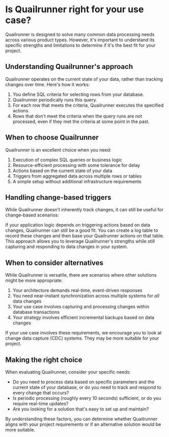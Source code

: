 # Is Quailrunner right for your use case?

Quailrunner is designed to solve many common data processing needs across various product types. However, it's important to understand its specific strengths and limitations to determine if it's the best fit for your project.

## Understanding Quailrunner's approach

Quailrunner operates on the current state of your data, rather than tracking changes over time. Here's how it works:

1. You define SQL criteria for selecting rows from your database.
2. Quailrunner periodically runs this query.
3. For each row that meets the criteria, Quailrunner executes the specified actions.
4. Rows that don't meet the criteria when the query runs are not processed, even if they met the criteria at some point in the past.

## When to choose Quailrunner

Quailrunner is an excellent choice when you need:

1. Execution of complex SQL queries or business logic
2. Resource-efficient processing with some tolerance for delay
3. Actions based on the current state of your data
4. Triggers from aggregated data across multiple rows or tables
5. A simple setup without additional infrastructure requirements

## Handling change-based triggers

While Quailrunner doesn't inherently track changes, it can still be useful for change-based scenarios:

If your application logic depends on triggering actions based on data changes, Quailrunner can still be a good fit. You can create a log table to record these changes and then base your Quailrunner actions on that table. This approach allows you to leverage Quailrunner's strengths while still capturing and responding to data changes in your system.

## When to consider alternatives

While Quailrunner is versatile, there are scenarios where other solutions might be more appropriate:

1. Your architecture demands real-time, event-driven responses
2. You need near-instant synchronization across multiple systems for _all_ data changes
3. Your use case involves capturing and processing changes within database transactions
4. Your strategy involves efficient incremental backups based on data changes

If your use case involves these requirements, we encourage you to look at change data capture (CDC) systems. They may be more suitable for your project.

## Making the right choice

When evaluating Quailrunner, consider your specific needs:

- Do you need to process data based on specific parameters and the current state of your database, or do you need to track and respond to every change that occurs?
- Is periodic processing (roughly every 10 seconds) sufficient, or do you require real-time updates?
- Are you looking for a solution that's easy to set up and maintain?

By understanding these factors, you can determine whether Quailrunner aligns with your project requirements or if an alternative solution would be more suitable.
